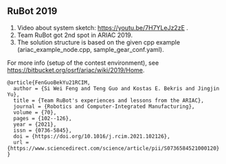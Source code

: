 RuBot 2019
-----
1. Video about system sketch: https://youtu.be/7H7YLeJz2zE .
2. Team RuBot got 2nd spot in ARIAC 2019.
3. The solution structure is based on the given cpp example (ariac_example_node.cpp, sample_gear_conf.yaml).

For more info (setup of the contest environment), see https://bitbucket.org/osrf/ariac/wiki/2019/Home.

```
@article{FenGuoBekYu21RCIM,
  author = {Si Wei Feng and Teng Guo and Kostas E. Bekris and Jingjin Yu},
  title = {Team RuBot's experiences and lessons from the ARIAC},
  journal = {Robotics and Computer-Integrated Manufacturing},
  volume = {70},
  pages = {102--126},
  year = {2021},
  issn = {0736-5845},
  doi = {https://doi.org/10.1016/j.rcim.2021.102126},
  url = {https://www.sciencedirect.com/science/article/pii/S0736584521000120}
}
```
